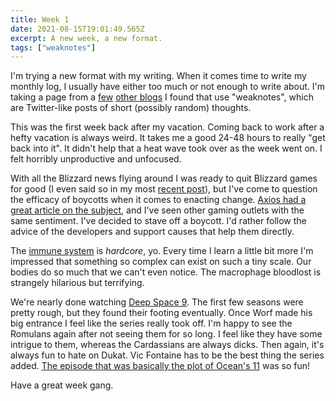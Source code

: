 ```yaml
---
title: Week 1
date: 2021-08-15T19:01:49.565Z
excerpt: A new week, a new format.
tags: ["weaknotes"]
---
```


I'm trying a new format with my writing. When it comes time to write my monthly log, I usually have either too much or not enough to write about. I'm taking a page from a [few][weaknotes1] [other blogs][weaknotes2] I found that use "weaknotes", which are Twitter-like posts of short (possibly random) thoughts.

This was the first week back after my vacation. Coming back to work after a hefty vacation is always weird. It takes me a good 24-48 hours to really "get back into it". It didn't help that a heat wave took over as the week went on. I felt horribly unproductive and unfocused.

With all the Blizzard news flying around I was ready to quit Blizzard games for good (I even said so in my most [recent post]), but I've come to question the efficacy of boycotts when it comes to enacting change. [Axios had a great article on the subject][boycotts], and I've seen other gaming outlets with the same sentiment. I've decided to stave off a boycott. I'd rather follow the advice of the developers and support causes that help them directly.

The [immune system] is _hardcore_, yo. Every time I learn a little bit more I'm impressed that something so complex can exist on such a tiny scale. Our bodies do so much that we can't even notice. The macrophage bloodlost is strangely hilarious but terrifying.

We're nearly done watching [Deep Space 9]. The first few seasons were pretty rough, but they found their footing eventually. Once Worf made his big entrance I feel like the series really took off. I'm happy to see the Romulans again after not seeing them for so long. I feel like they have some intrigue to them, whereas the Cardassians are always dicks. Then again, it's always fun to hate on Dukat. Vic Fontaine has to be the best thing the series added. [The episode that was basically the plot of Ocean's 11][baddabang] was so fun!

Have a great week gang.

[weaknotes1]: https://alicebartlett.co.uk/blog/weaknotes-1
[weaknotes2]: https://meowni.ca/weaknotes/
[recent post]: /posts/recently-08-2021
[boycotts]: https://www.axios.com/activision-blizzard-boycott-a2d85fa6-9826-4675-928f-a49eef5e5dfd.html
[immune system]: https://www.youtube.com/watch?v=lXfEK8G8CUI
[deep space 9]: https://en.wikipedia.org/wiki/Star_Trek:_Deep_Space_Nine
[baddabang]: https://en.wikipedia.org/wiki/Badda-Bing_Badda-Bang
